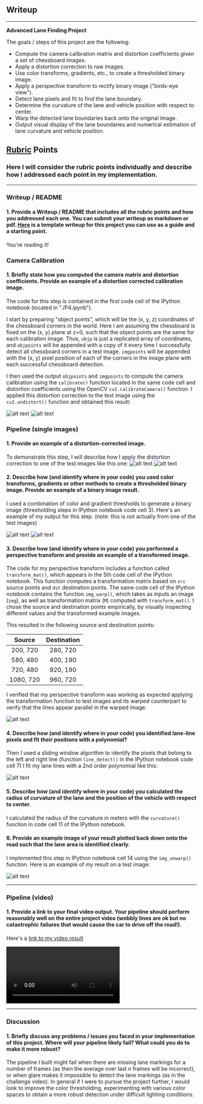 ## Writeup

---

**Advanced Lane Finding Project**

The goals / steps of this project are the following:

* Compute the camera calibration matrix and distortion coefficients given a set of chessboard images.
* Apply a distortion correction to raw images.
* Use color transforms, gradients, etc., to create a thresholded binary image.
* Apply a perspective transform to rectify binary image ("birds-eye view").
* Detect lane pixels and fit to find the lane boundary.
* Determine the curvature of the lane and vehicle position with respect to center.
* Warp the detected lane boundaries back onto the original image.
* Output visual display of the lane boundaries and numerical estimation of lane curvature and vehicle position.

[//]: # (Image References)

[image1]: ./output_images/original_chessboard.jpg "Original chessboard image"
[image2]: ./output_images/undistorted_output.jpg "Undistorted chessboard image"
[image3]: ./output_images/test2.jpg "Road Image Before Distortion Correction"
[image4]: ./output_images/undistorted_road.jpg "Road Transformed"
[image5]: ./test_images/straight_lines2.jpg "Input Example Image"
[image6]: ./output_images/binary_road.jpg "Binary Thresholded Image"
[image7]: ./output_images/warped_straight_lines.jpg "Warp Example"
[image8]: ./output_images/color_fit_lines.png "Fit Visual"
[image9]: ./output_images/example_output.jpg "Output"
[video1]: ./output_images/project_video_output.mp4 "Video"

## [Rubric](https://review.udacity.com/#!/rubrics/571/view) Points

### Here I will consider the rubric points individually and describe how I addressed each point in my implementation.  

---

### Writeup / README

#### 1. Provide a Writeup / README that includes all the rubric points and how you addressed each one.  You can submit your writeup as markdown or pdf.  [Here](https://github.com/udacity/CarND-Advanced-Lane-Lines/blob/master/writeup_template.md) is a template writeup for this project you can use as a guide and a starting point.  

You're reading it!

### Camera Calibration

#### 1. Briefly state how you computed the camera matrix and distortion coefficients. Provide an example of a distortion corrected calibration image.

The code for this step is contained in the first code cell of the IPython notebook (located in "./P4.ipynb").  

I start by preparing "object points", which will be the (x, y, z) coordinates of the chessboard corners in the world. Here I am assuming the chessboard is fixed on the (x, y) plane at z=0, such that the object points are the same for each calibration image.  Thus, `objp` is just a replicated array of coordinates, and `objpoints` will be appended with a copy of it every time I successfully detect all chessboard corners in a test image.  `imgpoints` will be appended with the (x, y) pixel position of each of the corners in the image plane with each successful chessboard detection.  

I then used the output `objpoints` and `imgpoints` to compute the camera calibration using the `calibrate()` function located in the same code cell and distortion coefficients using the OpenCV `cv2.calibrateCamera()` function.  I applied this distortion correction to the test image using the `cv2.undistort()` function and obtained this result: 

![alt text][image1] 
![alt text][image2]


### Pipeline (single images)

#### 1. Provide an example of a distortion-corrected image.

To demonstrate this step, I will describe how I apply the distortion correction to one of the test images like this one:
![alt text][image3] ![alt text][image4]


#### 2. Describe how (and identify where in your code) you used color transforms, gradients or other methods to create a thresholded binary image.  Provide an example of a binary image result.

I used a combination of color and gradient thresholds to generate a binary image (thresholding steps in IPython notebook code cell 3).  Here's an example of my output for this step.  (note: this is not actually from one of the test images)

![alt text][image5] 
![alt text][image6]


#### 3. Describe how (and identify where in your code) you performed a perspective transform and provide an example of a transformed image.

The code for my perspective transform includes a function called `transform_mat()`, which appears in the 5th code cell of the IPython notebook. This function computes a transformation matrix based on `src` source points and `dst` destination points. The same code cell of the IPython notebook contains the function `img_warp()`, which takes as inputs an image (`img`), as well as transformation matrix  (`M`) computed with `transform_mat()`. I chose the source and destination points empirically, by visually inspecting different values and the transformed example images. 


This resulted in the following source and destination points:

| Source        | Destination   | 
|:-------------:|:-------------:| 
| 200, 720      | 280, 720      | 
| 580, 480      | 400, 190      |
| 720, 480      | 920, 190      |
| 1080, 720     | 960, 720      |

I verified that my perspective transform was working as expected applying the transformation function to test images and its warped counterpart to verify that the lines appear parallel in the warped image.

![alt text][image7]

#### 4. Describe how (and identify where in your code) you identified lane-line pixels and fit their positions with a polynomial?

Then I used a sliding window algorithm to identify the pixels that belong to the left and right line (function `line_detect()` in the IPython notebook code cell 7) I fit my lane lines with a 2nd order polynomial like this:

![alt text][image8]

#### 5. Describe how (and identify where in your code) you calculated the radius of curvature of the lane and the position of the vehicle with respect to center.

I calculated the radius of the curvature in meters with the `curvature()` function in code cell 11 of the IPython notebook.

#### 6. Provide an example image of your result plotted back down onto the road such that the lane area is identified clearly.

I implemented this step in IPython notebook cell 14 using the `img_unwarp()` function. Here is an example of my result on a test image:

![alt text][image9]

---

### Pipeline (video)

#### 1. Provide a link to your final video output.  Your pipeline should perform reasonably well on the entire project video (wobbly lines are ok but no catastrophic failures that would cause the car to drive off the road!).

Here's a [link to my video result](./output_images/project_video_output.mp4)

![alt text][video1]

---

### Discussion

#### 1. Briefly discuss any problems / issues you faced in your implementation of this project.  Where will your pipeline likely fail?  What could you do to make it more robust?


The pipeline I built might fail when there are missing lane markings for a number of frames (as then the average over last n frames will be incorrect), or when glare makes it impossible to detect the lane markings (as in the challenge video). In general if I were to pursue the project further, I would look to improve the color thresholding, experimenting with various color spaces to obtain a more robust detection under difficult lighting conditions.   
